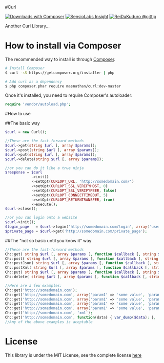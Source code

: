 #Curl

[![Downloads with Composer](https://poser.pugx.org/masnathan/curl/downloads.png)](https://packagist.org/packages/masnathan/curl)
[![SensioLabs Insight](https://insight.sensiolabs.com/projects/6d9231d8-9140-4b02-9522-5d3c3aa3d6f2/mini.png)](https://insight.sensiolabs.com/projects/6d9231d8-9140-4b02-9522-5d3c3aa3d6f2)
[![ReiDuKuduro @gittip](http://bottlepy.org/docs/dev/_static/Gittip.png)](https://www.gittip.com/ReiDuKuduro/)

Another Curl Library...

# How to install via Composer

The recommended way to install is through [Composer](http://composer.org).

```sh
# Install Composer
$ curl -sS https://getcomposer.org/installer | php

# Add curl as a dependency
$ php composer.phar require masnathan/curl:dev-master
```

Once it's installed, you need to require Composer's autoloader:

```php
require 'vendor/autoload.php';
```

#How to use

##The basic way

```php
$curl = new Curl();

//These are the fast-forward methods
$curl->get(string $url [, array $params]);
$curl->post(string $url [, array $params]);
$curl->put(string $url [, array $params]);
$curl->delete(string $url [, array $params]);

//or you can do it like a true ninja
$response = $curl
            ->init()
            ->setOpt(CURLOPT_URL, 'http://somedomain.com/')
            ->setOpt(CURLOPT_SSL_VERIFYHOST, 0)
            ->setOpt(CURLOPT_SSL_VERIFYPEER, false)
            ->setOpt(CURLOPT_CONNECTTIMEOUT, 5)
            ->setOpt(CURLOPT_RETURNTRANSFER, true)
            ->execute();
$curl->close();

//or you can login onto a website
$curl->init();
$login_page   = $curl->login('http://somedomain.com/login', array('username' => 'my_user', 'password' => 'my_fancy_password'), '/path/to/my/cookie.txt');
$private_page = $curl->get('http://somedomain.com/private_page');
```

##The "not so basic until you know it" way
```php
//These are the fast-forward methods
Ch::get( string $url [, array $params [, function $callback [, string $data_type]]]);
Ch::post( string $url [, array $params [, function $callback [, string $data_type]]]);
Ch::postJson( string $url [, array $params [, function $callback [, string $data_type]]]);
Ch::postXml( string $url [, array $params [, function $callback [, string $data_type]]]);
Ch::put( string $url [, array $params [, function $callback [, string $data_type]]]);
Ch::delete( string $url [, array $params [, function $callback [, string $data_type]]]);

//Here are a few examples:
Ch::get('http://somedomain.com');
Ch::get('http://somedomain.com', array('param1' => 'some value', 'param2' => 'some other value'));
Ch::get('http://somedomain.com', array('param1' => 'some value', 'param2' => 'some other value'), function(data) { var_dump($data); });
Ch::get('http://somedomain.com', array('param1' => 'some value', 'param2' => 'some other value'), function(data) { var_dump($data); }, 'json');
Ch::get('http://somedomain.com', array('param1' => 'some value', 'param2' => 'some other value'), 'json');
Ch::get('http://somedomain.com', 'xml');
Ch::get('http://somedomain.com', function(data) { var_dump($data); }, 'json');
//Any of the above examples is aceptable

```

# License

This library is under the MIT License, see the complete license [here](LICENSE)